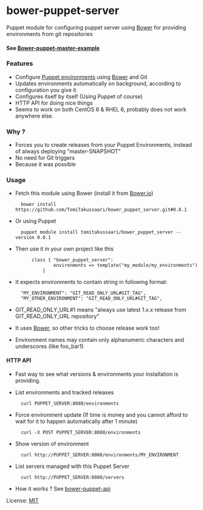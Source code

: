 bower-puppet-server
===================

Puppet module for configuring puppet server using [Bower](http://bower.io) for providing environments from git repositories

#### See [Bower-puppet-master-example](https://github.com/TomiTakussaari/bower-puppet-master-example)

### Features
- Configure [Puppet environments](http://docs.puppetlabs.com/guides/environment.html) using [Bower](http://bower.io/) and Git
- Updates environments automatically on background, according to configuration you give it.
- Configures itself by itself (Using Puppet of course)
- HTTP API for doing nice things
- Seems to work on both CentOS 6 & RHEL 6, probably does not work anywhere else.

### Why ?
- Forces you to create releases from your Puppet Environments, instead of always deploying "master-SNAPSHOT"
- No need for Git triggers
- Because it was possible

### Usage
* Fetch this module using Bower (install it from [Bower.io](http://bower.io)) 
		
		bower install https://github.com/TomiTakussaari/bower_puppet_server.git#0.0.1

* Or using Puppet

		puppet module install tomitakussaari/bower_puppet_server --version 0.0.1

* Then use it in your own project like this

			class { "bower_puppet_server":
        			environments => template("my_module/my_environments")
        		}

* It expects environments to contain string in following format:

		"MY_ENVIRONMENT": "GIT_READ_ONLY_URL#GIT_TAG",
		"MY_OTHER_ENVIRONMENT": "GIT_READ_ONLY_URL#GIT_TAG",

* GIT_READ_ONLY_URL#1 means "always use latest 1.x.x release from GIT_READ_ONLY_URL repository"
* It uses [Bower](http://bower.io/), so other tricks to choose release work too!
* Environment names may contain only alphanumeric characters and underscores (like foo_bar1)

#### HTTP API
* Fast way to see what versions & environments your installation is providing.
* List environments and tracked releases

        curl PUPPET_SERVER:8080/environments

* Force environment update (If time is money and you cannot afford to wait for it to happen automatically after 1 minute)

        curl -X POST PUPPET_SERVER:8080/environments

* Show version of environment

        curl http://PUPPET_SERVER:8080/environments/MY_ENVIRONMENT

* List servers managed with this Puppet Server

        curl http://PUPPET_SERVER:8080/servers

* How it works ? See [bower-puppet-api](files/opt/puppet/bower-puppet-api/)

License: [MIT](LICENSE)
